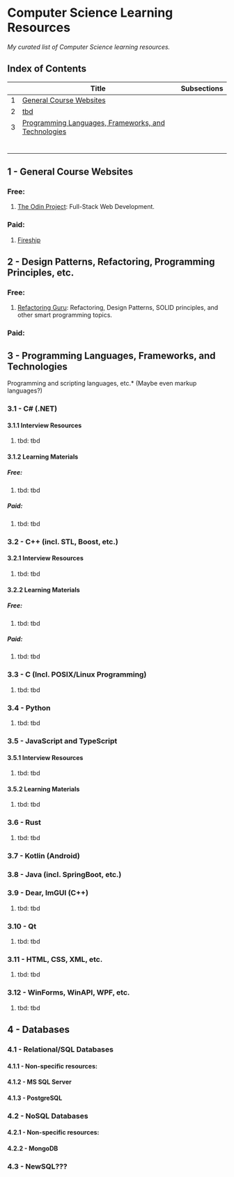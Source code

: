 # Computer Science Learning Resources

*My curated list of Computer Science learning resources.*

## Index of Contents
| | **Title** | Subsections|
|--|--|--|
| 1 | [General Course Websites](#1---general-course-websites) ||
| 2 | [tbd](#2---) ||
| 3 | [Programming Languages, Frameworks, and Technologies](#3---programming-languages-frameworks-and-technologies) ||
|  | [](#) ||
|  | [](#) ||
|  | [](#) ||
|  | [](#) ||
|  | [](#) ||
|  | [](#) ||
## 1 - General Course Websites
### Free:
1. [The Odin Project](https://www.theodinproject.com/): Full-Stack Web Development.
### Paid:
1. [Fireship](https://www.fireship.io/)

## 2 - Design Patterns, Refactoring, Programming Principles, etc.

### Free:
1. [Refactoring Guru](https://refactoring.guru/): Refactoring, Design Patterns, SOLID principles, and other smart programming topics.
### Paid:

## 3 - Programming Languages, Frameworks, and Technologies
Programming and scripting languages, etc.* (Maybe even markup languages?)
### 3.1 - C# (.NET)
#### 3.1.1 Interview Resources
1. tbd: tbd
#### 3.1.2 Learning Materials
##### Free:
1. tbd: tbd
##### Paid:
1. tbd: tbd
### 3.2 - C++ (incl. STL, Boost, etc.)
#### 3.2.1 Interview Resources
1. tbd: tbd
#### 3.2.2 Learning Materials
##### Free:
1. tbd: tbd
##### Paid:
1. tbd: tbd
### 3.3 - C  (Incl. POSIX/Linux Programming)
1. tbd: tbd
### 3.4 - Python
1. tbd: tbd
### 3.5 - JavaScript and TypeScript
#### 3.5.1 Interview Resources
1. tbd: tbd
#### 3.5.2 Learning Materials
1. tbd: tbd
### 3.6 - Rust
1. tbd: tbd
### 3.7 - Kotlin (Android)
### 3.8 - Java (incl. SpringBoot, etc.)
### 3.9 - Dear, ImGUI (C++)
1. tbd: tbd
### 3.10 - Qt
1. tbd: tbd
### 3.11 - HTML, CSS, XML, etc.
1. tbd: tbd
### 3.12 - WinForms, WinAPI, WPF, etc.
1. tbd: tbd
## 4 - Databases
### 4.1 - Relational/SQL Databases
#### 4.1.1 - Non-specific resources:
#### 4.1.2 - MS SQL Server
#### 4.1.3 - PostgreSQL
### 4.2 - NoSQL Databases
#### 4.2.1 - Non-specific resources:
#### 4.2.2 - MongoDB
### 4.3 - NewSQL???
